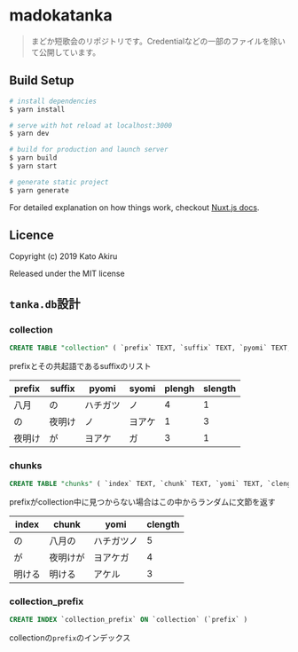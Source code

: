 # madokatanka

> まどか短歌会のリポジトリです。Credentialなどの一部のファイルを除いて公開しています。

## Build Setup

``` bash
# install dependencies
$ yarn install

# serve with hot reload at localhost:3000
$ yarn dev

# build for production and launch server
$ yarn build
$ yarn start

# generate static project
$ yarn generate
```

For detailed explanation on how things work, checkout [Nuxt.js docs](https://nuxtjs.org).

## Licence

Copyright (c) 2019 Kato Akiru

Released under the MIT license

## `tanka.db`設計

### collection

``` SQL
CREATE TABLE "collection" ( `prefix` TEXT, `suffix` TEXT, `pyomi` TEXT, `syomi` TEXT, `plength` INTEGER, `slength` INTEGER )
```

prefixとその共起語であるsuffixのリスト

| prefix | suffix | pyomi    | syomi  | plengh | slength |
| ------ | ------ | -------- | ------ | ------ | ------- |
| 八月   | の     | ハチガツ | ノ     | 4      | 1       |
| の     | 夜明け | ノ       | ヨアケ | 1      | 3       |
| 夜明け | が     | ヨアケ   | ガ     | 3      | 1       |

### chunks

``` SQL
CREATE TABLE "chunks" ( `index` TEXT, `chunk` TEXT, `yomi` TEXT, `clength` INTEGER )
```

prefixがcollection中に見つからない場合はこの中からランダムに文節を返す

| index  | chunk    | yomi       | clength |
| ------ | -------- | ---------- | ------- |
| の     | 八月の   | ハチガツノ | 5       |
| が     | 夜明けが | ヨアケガ   | 4       |
| 明ける | 明ける   | アケル     | 3       |

### collection_prefix

``` SQL
CREATE INDEX `collection_prefix` ON `collection` (`prefix` )
```

collectionの`prefix`のインデックス
